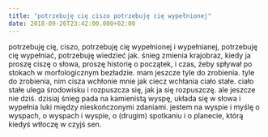 ```yaml
---
title: "potrzebuję cię ciszo potrzebuję cię wypełnionej"
date: 2018-09-26T23:42:00.000+02:00
---
```

potrzebuję cię, ciszo, potrzebuję cię wypełnionej i wypełnianej, potrzebuję cię wypełniać, potrzebuję wiedzieć jak. śnieg zmienia krajobraz, kiedy ja proszę ciszę o słowa, proszę historię o początek, i czas, żeby spływał po stokach w morfologicznym bezładzie. mam jeszcze tyle do zrobienia. tyle do zrobienia, nim cisza wchłonie mnie jak ciecz wchłania ciało stałe. ciało stałe ulega środowisku i rozpuszcza się, jak ja się rozpuszczę. ale jeszcze nie dziś. dzisiaj śnieg pada na kamienistą wyspę, układa się w słowa i wypełnia luki między nieskończonymi zdaniami. jestem na wyspie i myślę o wyspach, o wyspach i wyspie, o (drugim) spotkaniu i o planecie, którą kiedyś wtłoczę w czyjś sen.
